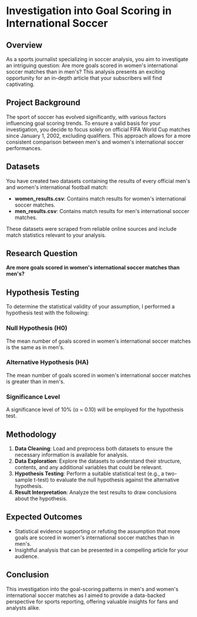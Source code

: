 # Investigation into Goal Scoring in International Soccer  

## Overview  

As a sports journalist specializing in soccer analysis, you aim to investigate an intriguing question: Are more goals scored in women's international soccer matches than in men's? This analysis presents an exciting opportunity for an in-depth article that your subscribers will find captivating.  

## Project Background  

The sport of soccer has evolved significantly, with various factors influencing goal scoring trends. To ensure a valid basis for your investigation, you decide to focus solely on official FIFA World Cup matches since January 1, 2002, excluding qualifiers. This approach allows for a more consistent comparison between men's and women's international soccer performances.  

## Datasets  

You have created two datasets containing the results of every official men's and women's international football match:  

- **women_results.csv**: Contains match results for women's international soccer matches.  
- **men_results.csv**: Contains match results for men's international soccer matches.  

These datasets were scraped from reliable online sources and include match statistics relevant to your analysis.  

## Research Question  

**Are more goals scored in women's international soccer matches than men's?**  

## Hypothesis Testing  

To determine the statistical validity of your assumption, I performed a hypothesis test with the following:  

### Null Hypothesis (H0)  
The mean number of goals scored in women's international soccer matches is the same as in men's.  

### Alternative Hypothesis (HA)  
The mean number of goals scored in women's international soccer matches is greater than in men's.  

### Significance Level  
A significance level of 10% (α = 0.10) will be employed for the hypothesis test.  

## Methodology  

1. **Data Cleaning**: Load and preprocess both datasets to ensure the necessary information is available for analysis.  
2. **Data Exploration**: Explore the datasets to understand their structure, contents, and any additional variables that could be relevant.  
3. **Hypothesis Testing**: Perform a suitable statistical test (e.g., a two-sample t-test) to evaluate the null hypothesis against the alternative hypothesis.  
4. **Result Interpretation**: Analyze the test results to draw conclusions about the hypothesis.  

## Expected Outcomes  

- Statistical evidence supporting or refuting the assumption that more goals are scored in women's international soccer matches than in men's.  
- Insightful analysis that can be presented in a compelling article for your audience.  

## Conclusion  

This investigation into the goal-scoring patterns in men's and women's international soccer matches as I aimed to provide a data-backed perspective for sports reporting, offering valuable insights for fans and analysts alike.
